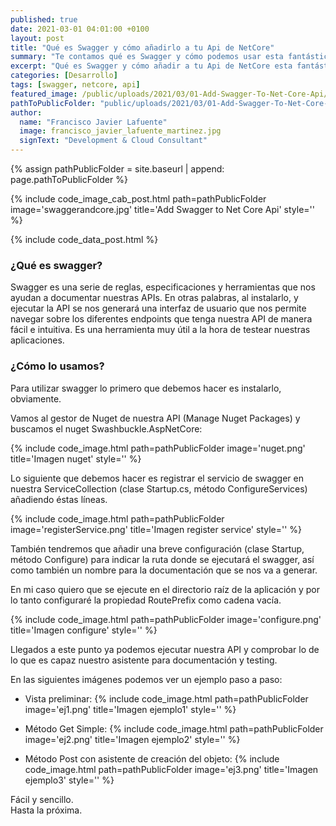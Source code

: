 ```yaml
---
published: true
date: 2021-03-01 04:01:00 +0100
layout: post
title: "Qué es Swagger y cómo añadirlo a tu Api de NetCore"
summary: "Te contamos qué es Swagger y cómo podemos usar esta fantástica herramienta que nos ayuda a documentar y testear nuestras APIs. Cuatro sencillos pasos sobre en nuestro proyecto NetCore."
excerpt: "Qué es Swagger y cómo añadir a tu Api de NetCore esta fantástica herramienta."
categories: [Desarrollo]
tags: [swagger, netcore, api]
featured_image: /public/uploads/2021/03/01-Add-Swagger-To-Net-Core-Api/swaggerandcore.jpg
pathToPublicFolder: "public/uploads/2021/03/01-Add-Swagger-To-Net-Core-Api"
author:
  name: "Francisco Javier Lafuente"
  image: francisco_javier_lafuente_martinez.jpg
  signText: "Development & Cloud Consultant"
---
```

{% assign pathPublicFolder = site.baseurl | append: page.pathToPublicFolder %}

{% include code_image_cab_post.html path=pathPublicFolder
image='swaggerandcore.jpg'
title='Add Swagger to Net Core Api'
style=''
%}

{% include
code_data_post.html
%}

### ¿Qué es swagger?

Swagger es una serie de reglas, especificaciones y herramientas que nos ayudan a documentar nuestras APIs. En otras palabras, al instalarlo, y ejecutar la API se nos generará una interfaz de usuario que nos permite navegar sobre los diferentes endpoints que tenga nuestra API de manera fácil e intuitiva. Es una herramienta muy útil a la hora de testear nuestras aplicaciones.


### ¿Cómo lo usamos?
Para utilizar swagger lo primero que debemos hacer es instalarlo, obviamente.

Vamos al gestor de Nuget de nuestra API (Manage Nuget Packages) y buscamos el nuget Swashbuckle.AspNetCore:

{% include code_image.html path=pathPublicFolder
image='nuget.png'
title='Imagen nuget'
style=''
%}

Lo siguiente que debemos hacer es registrar el servicio de swagger en nuestra ServiceCollection (clase Startup.cs, método ConfigureServices) añadiendo éstas líneas.

{% include code_image.html path=pathPublicFolder
image='registerService.png'
title='Imagen register service'
style=''
%}

También tendremos que añadir una breve configuración (clase Startup, método Configure) para indicar la ruta donde se ejecutará el swagger, así como también un nombre para la documentación que se nos va a generar.

En mi caso quiero que se ejecute en el directorio raíz de la aplicación y por lo tanto configuraré la propiedad RoutePrefix como cadena vacía.

{% include code_image.html path=pathPublicFolder
image='configure.png'
title='Imagen configure'
style=''
%}

Llegados a este punto ya podemos ejecutar nuestra API y comprobar lo de lo que es capaz nuestro asistente para documentación y testing.

En las siguientes imágenes podemos ver un ejemplo paso a paso:

- Vista preliminar:
{% include code_image.html path=pathPublicFolder
image='ej1.png'
title='Imagen ejemplo1'
style=''
%}


- Método Get Simple:
{% include code_image.html path=pathPublicFolder
image='ej2.png'
title='Imagen ejemplo2'
style=''
%}


- Método Post con asistente de creación del objeto:
{% include code_image.html path=pathPublicFolder
image='ej3.png'
title='Imagen ejemplo3'
style=''
%}



Fácil y sencillo. 
<br>Hasta la próxima.